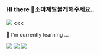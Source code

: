 ### Hi there 👋소마제발붙게해주세요..

<!--
**kim-sung-jee/kim-sung-jee** is a ✨ _special_ ✨ repository because its `README.md` (this file) appears on your GitHub profile.

Here are some ideas to get you started:

- 🔭 I’m currently working on ...
- 🌱 I’m currently learning ...
- 👯 I’m looking to collaborate on ...
- 🤔 I’m looking for help with ...
- 💬 Ask me about ...
- 📫 How to reach me: ...
- 😄 Pronouns: ...
- ⚡ Fun fact: ...
-->
<a href="https://velog.io/@lsvk9921" target="_blank"><img src="https://img.shields.io/badge/Velog-20c997?style=flat-square&logo=Vimeo&logoColor=white"/></a> <<<


🌱 I’m currently learning ...

<img src="https://img.shields.io/badge/Spring-6DB33F?style=flat-square&logo=Spring&logoColor=white"/></a> 
<img src="https://img.shields.io/badge/Spring Boot-6DB33F?style=flat-square&logo=Spring Boot&logoColor=white"/></a>
<img src="https://img.shields.io/badge/JAVA-007396?style=flat-square&logo=JAVA&logoColor=white"/></a>


